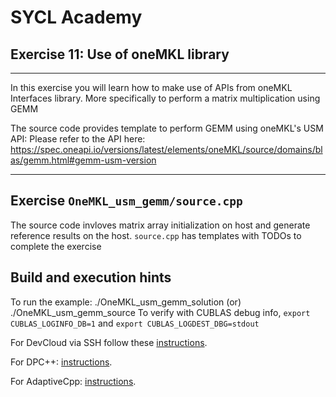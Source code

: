 # SYCL Academy

## Exercise 11: Use of oneMKL library
---

In this exercise you will learn how to make use of APIs from oneMKL Interfaces library.
More specifically to perform a matrix multiplication using GEMM

The source code provides template to perform GEMM using oneMKL's USM API:
Please refer to the API here: https://spec.oneapi.io/versions/latest/elements/oneMKL/source/domains/blas/gemm.html#gemm-usm-version

---
## Exercise `OneMKL_usm_gemm/source.cpp`

The source code invloves matrix array initialization on host and generate reference results on the host.
`source.cpp` has templates with TODOs to complete the exercise

## Build and execution hints

To run the example: ./OneMKL_usm_gemm_solution (or) ./OneMKL_usm_gemm_source
To verify with CUBLAS debug info, `export CUBLAS_LOGINFO_DB=1` and `export CUBLAS_LOGDEST_DBG=stdout`

For DevCloud via SSH follow these [instructions](../devcloud.md).

For DPC++: [instructions](../dpcpp.md).

For AdaptiveCpp: [instructions](../adaptivecpp.md).
